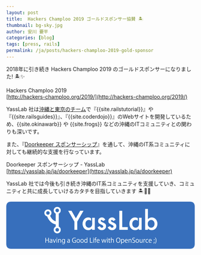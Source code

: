 ```yaml
---
layout: post
title:  Hackers Champloo 2019 ゴールドスポンサー協賛 🏝
thumbnail: bg-sky.jpg
author: 安川 要平
categories: [blog]
tags: [press, rails]
permalink: /ja/posts/hackers-champloo-2019-gold-sponsor
---
```


2018年に引き続き Hackers Champloo 2019 のゴールドスポンサーになりました! 🏝✨

Hackers Champloo 2019   
[http://hackers-champloo.org/2019/](http://hackers-champloo.org/2019/)

YassLab 社は[沖縄と東京のチーム](/ja/#okinawa)で『{{site.railstutorial}}』や『{{site.railsguides}}』、『{{site.coderdojo}}』のWebサイトを開発しているため、{{site.okinawarb}} や {{site.frogs}} などの沖縄のITコミュニティとの関わりも深いです。

また、『[Doorkeeper スポンサーシップ](/ja/doorkeeper)』を通して、沖縄のIT系コミュニティに対しても継続的な支援を行なっています。

Doorkeeper スポンサーシップ - YassLab   
[https://yasslab.jp/ja/doorkeeper](https://yasslab.jp/ja/doorkeeper)

YassLab 社では今後も引き続き沖縄のIT系コミュニティを支援していき、コミュニティと共に成長していけるカタチを目指していきます 🏝🤝🏢

[![YassLab Inc.](/img/logo_800x200.png)](/)


